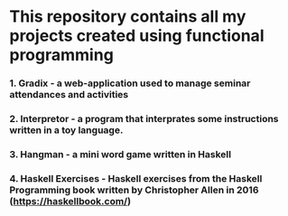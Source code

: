 # This repository contains all my projects created using functional programming

### 1. Gradix -  a web-application used to manage seminar attendances and activities
### 2. Interpretor - a program that interprates some instructions written in a toy language.  
### 3. Hangman - a mini word game written in Haskell
### 4. Haskell Exercises - Haskell exercises from the Haskell Programming book written by Christopher Allen in 2016 (https://haskellbook.com/)
